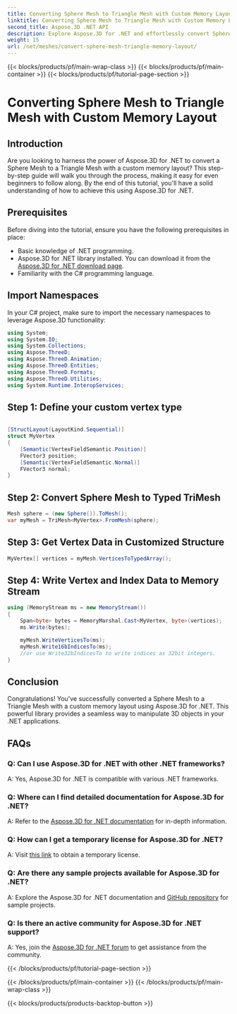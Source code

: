 ```yaml
---
title: Converting Sphere Mesh to Triangle Mesh with Custom Memory Layout
linktitle: Converting Sphere Mesh to Triangle Mesh with Custom Memory Layout
second_title: Aspose.3D .NET API
description: Explore Aspose.3D for .NET and effortlessly convert Sphere Mesh to Triangle Mesh with custom memory layout. Follow our step-by-step guide for seamless integration.
weight: 15
url: /net/meshes/convert-sphere-mesh-triangle-memory-layout/
---
```


{{< blocks/products/pf/main-wrap-class >}}
{{< blocks/products/pf/main-container >}}
{{< blocks/products/pf/tutorial-page-section >}}

# Converting Sphere Mesh to Triangle Mesh with Custom Memory Layout

## Introduction
Are you looking to harness the power of Aspose.3D for .NET to convert a Sphere Mesh to a Triangle Mesh with a custom memory layout? This step-by-step guide will walk you through the process, making it easy for even beginners to follow along. By the end of this tutorial, you'll have a solid understanding of how to achieve this using Aspose.3D for .NET.
## Prerequisites
Before diving into the tutorial, ensure you have the following prerequisites in place:
- Basic knowledge of .NET programming.
- Aspose.3D for .NET library installed. You can download it from the [Aspose.3D for .NET download page](https://releases.aspose.com/3d/net/).
- Familiarity with the C# programming language.
## Import Namespaces
In your C# project, make sure to import the necessary namespaces to leverage Aspose.3D functionality:
```csharp
using System;
using System.IO;
using System.Collections;
using Aspose.ThreeD;
using Aspose.ThreeD.Animation;
using Aspose.ThreeD.Entities;
using Aspose.ThreeD.Formats;
using Aspose.ThreeD.Utilities;
using System.Runtime.InteropServices;
```
## Step 1: Define your custom vertex type
```csharp

[StructLayout(LayoutKind.Sequential)]
struct MyVertex
{
    [Semantic(VertexFieldSemantic.Position)]
    FVector3 position;
    [Semantic(VertexFieldSemantic.Normal)]
    FVector3 normal;
}
```

## Step 2: Convert Sphere Mesh to Typed TriMesh
```csharp
Mesh sphere = (new Sphere()).ToMesh();
var myMesh = TriMesh<MyVertex>.FromMesh(sphere);
```
## Step 3: Get Vertex Data in Customized Structure
```csharp
MyVertex[] vertices = myMesh.VerticesToTypedArray();
```
## Step 4: Write Vertex and Index Data to Memory Stream
```csharp
using (MemoryStream ms = new MemoryStream())
{
    Span<byte> bytes = MemoryMarshal.Cast<MyVertex, byte>(vertices);
    ms.Write(bytes);

    myMesh.WriteVerticesTo(ms);
    myMesh.Write16bIndicesTo(ms);
    //or use Write32bIndicesTo to write indices as 32bit integers.
}
```
## Conclusion
Congratulations! You've successfully converted a Sphere Mesh to a Triangle Mesh with a custom memory layout using Aspose.3D for .NET. This powerful library provides a seamless way to manipulate 3D objects in your .NET applications.
## FAQs
### Q: Can I use Aspose.3D for .NET with other .NET frameworks?
A: Yes, Aspose.3D for .NET is compatible with various .NET frameworks.
### Q: Where can I find detailed documentation for Aspose.3D for .NET?
A: Refer to the [Aspose.3D for .NET documentation](https://reference.aspose.com/3d/net/) for in-depth information.
### Q: How can I get a temporary license for Aspose.3D for .NET?
A: Visit [this link](https://purchase.aspose.com/temporary-license/) to obtain a temporary license.
### Q: Are there any sample projects available for Aspose.3D for .NET?
A: Explore the Aspose.3D for .NET documentation and [GitHub repository](https://github.com/aspose-3d/Aspose.3D-for-.NET) for sample projects.
### Q: Is there an active community for Aspose.3D for .NET support?
A: Yes, join the [Aspose.3D for .NET forum](https://forum.aspose.com/c/3d/18) to get assistance from the community.

{{< /blocks/products/pf/tutorial-page-section >}}

{{< /blocks/products/pf/main-container >}}
{{< /blocks/products/pf/main-wrap-class >}}

{{< blocks/products/products-backtop-button >}}
